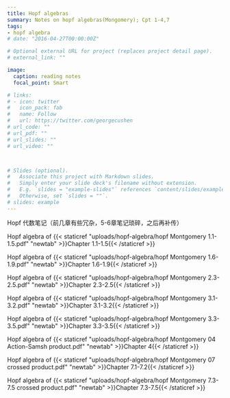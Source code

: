```yaml
---
title: Hopf algebras
summary: Notes on hopf algebras(Mongomery); Cpt 1-4,7
tags:
- hopf algebra
# date: "2016-04-27T00:00:00Z"

# Optional external URL for project (replaces project detail page).
# external_link: ""

image:
  caption: reading notes
  focal_point: Smart

# links:
# - icon: twitter
#   icon_pack: fab
#   name: Follow
#   url: https://twitter.com/georgecushen
# url_code: ""
# url_pdf: ""
# url_slides: ""
# url_video: ""



# Slides (optional).
#   Associate this project with Markdown slides.
#   Simply enter your slide deck's filename without extension.
#   E.g. `slides = "example-slides"` references `content/slides/example-slides.md`.
#   Otherwise, set `slides = ""`.
# slides: example
---
```

Hopf 代数笔记（前几章有些冗杂，5-6章笔记琐碎，之后再补传）

Hopf algebra of {{< staticref "uploads/hopf-algebra/hopf Montgomery 1.1-1.5.pdf" "newtab" >}}Chapter 1.1-1.5{{< /staticref >}}

Hopf algebra of {{< staticref "uploads/hopf-algebra/hopf Montgomery 1.6-1.9.pdf" "newtab" >}}Chapter 1.6-1.9{{< /staticref >}}

Hopf algebra of {{< staticref "uploads/hopf-algebra/hopf Montgomery 2.3-2.5.pdf" "newtab" >}}Chapter 2.3-2.5{{< /staticref >}}

Hopf algebra of {{< staticref "uploads/hopf-algebra/hopf Montgomery 3.1-3.2.pdf" "newtab" >}}Chapter 3.1-3.2{{< /staticref >}}

Hopf algebra of {{< staticref "uploads/hopf-algebra/hopf Montgomery 3.3-3.5.pdf" "newtab" >}}Chapter 3.3-3.5{{< /staticref >}}

Hopf algebra of {{< staticref "uploads/hopf-algebra/hopf Montgomery 04 Action-Samsh product.pdf" "newtab" >}}Chapter 4{{< /staticref >}}

Hopf algebra of {{< staticref "uploads/hopf-algebra/hopf Montgomery 07 crossed product.pdf" "newtab" >}}Chapter 7.1-7.2{{< /staticref >}}

Hopf algebra of {{< staticref "uploads/hopf-algebra/hopf Montgomery 7.3-7.5 crossed product.pdf" "newtab" >}}Chapter 7.3-7.5{{< /staticref >}}
